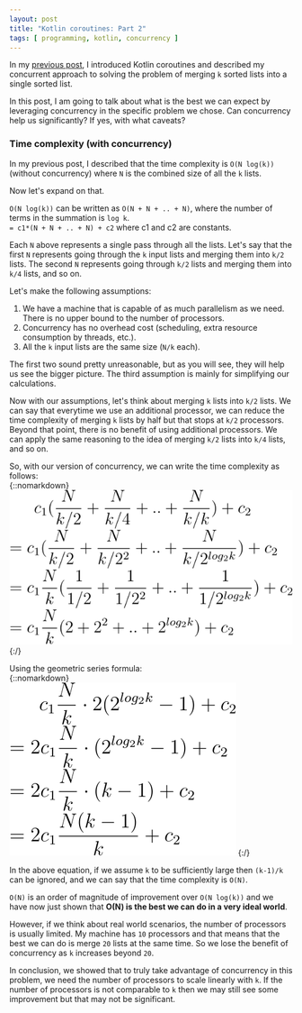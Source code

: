 ```yaml
---
layout: post
title: "Kotlin coroutines: Part 2"
tags: [ programming, kotlin, concurrency ]
---
```


In my [previous post](/2023/06/03/kotlin-coroutines-1.html), I introduced Kotlin coroutines and described my concurrent approach to solving the problem of merging `k` sorted lists into a single sorted list.

[//]: # (In this post, I am going to present the results of some performance tests I ran for my code, comparing the concurrent and non-concurrent versions.)

[//]: # (But before that.. let's temper our expectations by asking the question: What's the best we can expect?)

In this post, I am going to talk about what is the best we can expect by leveraging concurrency in the specific problem we chose. Can concurrency help us significantly? If yes, with what caveats?

### Time complexity (with concurrency)

In my previous post, I described that the time complexity is `O(N log(k))` (without concurrency) where `N` is the combined size of all the `k` lists.

Now let's expand on that.

`O(N log(k))` can be written as `O(N + N + .. + N)`, where the number of terms in the summation is `log k`.  
`= c1*(N + N + .. + N) + c2` where c1 and c2 are constants.

Each `N` above represents a single pass through all the lists. Let's say that the first `N` represents going through the `k` input lists and merging them into `k/2` lists. The second `N` represents going through `k/2` lists and merging them into `k/4` lists, and so on.  

Let's make the following assumptions:
1. We have a machine that is capable of as much parallelism as we need. There is no upper bound to the number of processors.
2. Concurrency has no overhead cost (scheduling, extra resource consumption by threads, etc.).
3. All the `k` input lists are the same size (`N/k` each).

The first two sound pretty unreasonable, but as you will see, they will help us see the bigger picture. The third assumption is mainly for simplifying our calculations.

Now with our assumptions, let's think about merging `k` lists into `k/2` lists. We can say that everytime we use an additional processor, we can reduce the time complexity of merging `k` lists by half but that stops at `k/2` processors. Beyond that point, there is no benefit of using additional processors.
We can apply the same reasoning to the idea of merging `k/2` lists into `k/4` lists, and so on.

So, with our version of concurrency, we can write the time complexity as follows:  
{::nomarkdown}
<img src="/assets/kotlin-2-equations-1.svg">
{:/}

Using the geometric series formula:  
{::nomarkdown}
<img src="/assets/kotlin-2-equations-2.svg">
{:/}

In the above equation, if we assume `k` to be sufficiently large then `(k-1)/k` can be ignored, and we can say that the time complexity is `O(N)`.

`O(N)` is an order of magnitude of improvement over `O(N log(k))` and we have now just shown that **O(N) is the best we can do in a very ideal world**.

However, if we think about real world scenarios, the number of processors is usually limited. My machine has `10` processors and that means that the best we can do is merge `20` lists at the same time. So we lose the benefit of concurrency as `k` increases beyond `20`. 

In conclusion, we showed that to truly take advantage of concurrency in this problem, we need the number of processors to scale linearly with `k`. If the number of processors is not comparable to `k` then we may still see some improvement but that may not be significant.